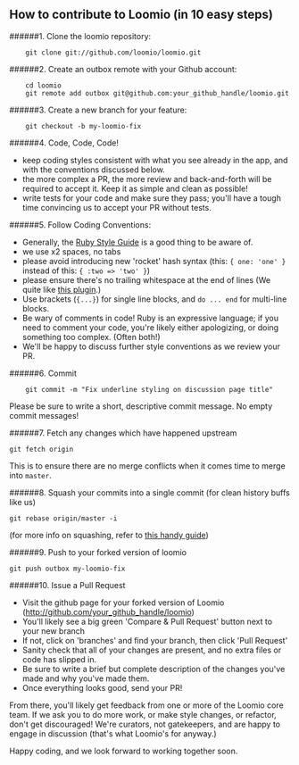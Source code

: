 
## How to contribute to Loomio (in 10 easy steps)

######1. Clone the loomio repository:

        git clone git://github.com/loomio/loomio.git

######2. Create an outbox remote with your Github account:

        cd loomio
        git remote add outbox git@github.com:your_github_handle/loomio.git

######3. Create a new branch for your feature:

        git checkout -b my-loomio-fix


######4. Code, Code, Code!
  
  * keep coding styles consistent with what you see already in the app, and with the conventions discussed below.
  * the more complex a PR, the more review and back-and-forth will be required to accept it. Keep it as simple and clean as possible!
  * write tests for your code and make sure they pass; you'll have a tough time convincing us to accept your PR without tests.

######5. Follow Coding Conventions:
  
  * Generally, the [Ruby Style Guide](https://github.com/bbatsov/ruby-style-guide) is a good thing to be aware of.
  * we use x2 spaces, no tabs
  * please avoid introducing new 'rocket' hash syntax (this: `{ one: 'one' }` instead of this: `{ :two => 'two' }`)
  * please ensure there's no trailing whitespace at the end of lines (We quite like [this plugin](https://github.com/SublimeText/TrailingSpaces).)
  * Use brackets (`{...}`) for single line blocks, and `do ... end` for multi-line blocks.
  * Be wary of comments in code! Ruby is an expressive language; if you need to comment your code, you're likely either apologizing, or doing something too complex. (Often both!)
  * We'll be happy to discuss further style conventions as we review your PR.

######6. Commit

        git commit -m "Fix underline styling on discussion page title"
Please be sure to write a short, descriptive commit message. No empty commit messages!


######7. Fetch any changes which have happened upstream

  ```
  git fetch origin
  ```
This is to ensure there are no merge conflicts when it comes time to merge into `master`.

######8. Squash your commits into a single commit (for clean history buffs like us)

  ```
  git rebase origin/master -i
  ```
  (for more info on squashing, refer to [this handy guide](https://github.com/loomio/loomio/wiki/How-to-squash))

######9. Push to your forked version of loomio

  ```
  git push outbox my-loomio-fix
  ```

######10. Issue a Pull Request

  * Visit the github page for your forked version of Loomio (http://github.com/your_github_handle/loomio)
  * You'll likely see a big green 'Compare & Pull Request' button next to your new branch
  * If not, click on 'branches' and find your branch, then click 'Pull Request'
  * Sanity check that all of your changes are present, and no extra files or code has slipped in.
  * Be sure to write a brief but complete description of the changes you've made and why you've made them.
  * Once everything looks good, send your PR!

  From there, you'll likely get feedback from one or more of the Loomio core team. If we ask you to do more work, or make style changes, or refactor, don't get discouraged! We're curators, not gatekeepers, and are happy to engage in discussion (that's what Loomio's for anyway.)

  Happy coding, and we look forward to working together soon.